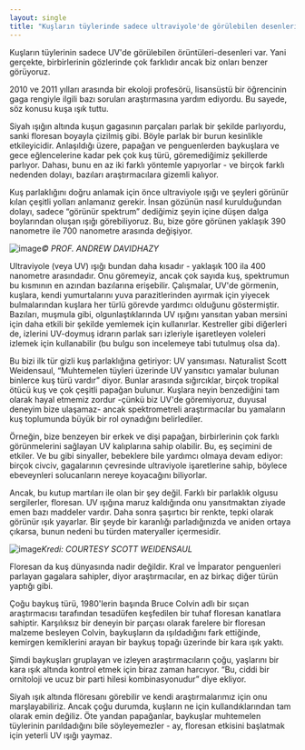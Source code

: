 ```yaml
---
layout: single
title: "Kuşların tüylerinde sadece ultraviyole'de görülebilen desenleri var, yani onlar kendilerini daha farklı görüyorlar"
---
```

Kuşların tüylerinin sadece UV'de görülebilen örüntüleri-desenleri var. Yani gerçekte, birbirlerinin gözlerinde çok farklıdır ancak biz onları benzer görüyoruz.

2010 ve 2011 yılları arasında bir ekoloji profesörü, lisansüstü bir öğrencinin gaga rengiyle ilgili bazı soruları araştırmasına yardım ediyordu. Bu sayede, söz konusu kuşa ışık tuttu.

Siyah ışığın altında kuşun gagasının parçaları parlak bir şekilde parlıyordu, sanki floresan boyayla çizilmiş gibi.
Böyle parlak bir burun kesinlikle etkileyicidir. Anlaşıldığı üzere, papağan ve penguenlerden baykuşlara ve gece eğlencelerine kadar pek çok kuş türü, göremediğimiz şekillerde parlıyor. Dahası, bunu en az iki farklı yöntemle yapıyorlar - ve birçok farklı nedenden dolayı, bazıları araştırmacılara gizemli kalıyor.

Kuş parlaklığını doğru anlamak için önce ultraviyole ışığı ve şeyleri görünür kılan çeşitli yolları anlamanız gerekir. İnsan gözünün nasıl kurulduğundan dolayı, sadece “görünür spektrum” dediğimiz şeyin içine düşen dalga boylarından oluşan ışığı görebiliyoruz. Bu, bize göre görünen yaklaşık 390 nanometre ile 700 nanometre arasında değişiyor. 

![image](https://assets.atlasobscura.com/article_images/54402/image.jpg)*© PROF. ANDREW DAVIDHAZY*

Ultraviyole (veya UV) ışığı bundan daha kısadır - yaklaşık 100 ila 400 nanometre arasındadır. Onu göremeyiz, ancak çok sayıda kuş, spektrumun bu kısmının en azından bazılarına erişebilir. Çalışmalar, UV'de görmenin, kuşlara, kendi yumurtalarını yuva parazitlerinden ayırmak için yiyecek bulmalarından kuşlara her türlü görevde yardımcı olduğunu göstermiştir. Bazıları, muşmula gibi, olgunlaştıklarında UV ışığını yansıtan yaban mersini için daha etkili bir şekilde yemlemek için kullanırlar. Kestreller gibi diğerleri de, izlerini UV-doymuş idrarın parlak sarı izleriyle işaretleyen voleleri izlemek için kullanabilir (bu bulgu son incelemeye tabi tutulmuş olsa da).

Bu bizi ilk tür gizli kuş parlaklığına getiriyor: UV yansıması. Naturalist Scott Weidensaul, “Muhtemelen tüyleri üzerinde UV yansıtıcı yamalar bulunan binlerce kuş türü vardır” diyor. Bunlar arasında sığırcıklar, birçok tropikal ötücü kuş ve çok çeşitli papağan bulunur. Kuşlara neyin benzediğini tam olarak hayal etmemiz zordur -çünkü biz UV'de göremiyoruz, duyusal deneyim bize ulaşamaz- ancak spektrometreli araştırmacılar bu yamaların kuş toplumunda büyük bir rol oynadığını belirlediler.

Örneğin, bize benzeyen bir erkek ve dişi papağan, birbirlerinin çok farklı görünmelerini sağlayan UV kalıplarına sahip olabilir. Bu, eş seçimini de etkiler. Ve bu gibi sinyaller, bebeklere bile yardımcı olmaya devam ediyor: birçok civciv, gagalarının çevresinde ultraviyole işaretlerine sahip, böylece ebeveynleri solucanların nereye koyacağını biliyorlar.

Ancak, bu kutup martıları ile olan bir şey değil. Farklı bir parlaklık olgusu sergilerler, floresan. UV ışığına maruz kaldığında onu yansıtmaktan ziyade emen bazı maddeler vardır. Daha sonra şaşırtıcı bir renkte, tepki olarak görünür ışık yayarlar. Bir şeyde bir karanlığı parladığınızda ve aniden ortaya çıkarsa, bunun nedeni bu türden materyaller içermesidir.

![image](https://assets.atlasobscura.com/article_images/54400/image.jpg)*Kredi: COURTESY SCOTT WEIDENSAUL*

Floresan da kuş dünyasında nadir değildir. Kral ve İmparator penguenleri parlayan gagalara sahipler, diyor araştırmacılar, en az birkaç diğer türün yaptığı gibi.

Çoğu baykuş türü, 1980'lerin başında Bruce Colvin adlı bir sıçan araştırmacısı tarafından tesadüfen keşfedilen bir tuhaf floresan kanatlara sahiptir. Karşılıksız bir deneyin bir parçası olarak farelere bir floresan malzeme besleyen Colvin, baykuşların da ışıldadığını fark ettiğinde, kemirgen kemiklerini arayan bir baykuş topağı üzerinde bir kara ışık yaktı.

Şimdi baykuşları gruplayan ve izleyen araştırmacıların çoğu, yaşlarını bir kara ışık altında kontrol etmek için biraz zaman harcıyor. “Bu, ciddi bir ornitoloji ve ucuz bir parti hilesi kombinasyonudur” diye ekliyor.

Siyah ışık altında flöresanı görebilir ve kendi araştırmalarımız için onu marşlayabiliriz. Ancak çoğu durumda, kuşların ne için kullandıklarından tam olarak emin değiliz. Öte yandan papağanlar, baykuşlar muhtemelen tüylerinin parıldadığını bile söyleyemezler - ay, floresan etkisini başlatmak için yeterli UV ışığı yaymaz.
